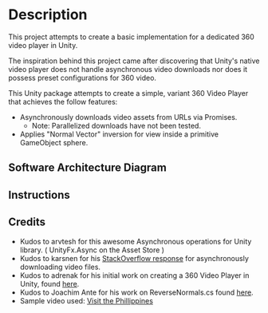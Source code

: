 # Description

This project attempts to create a basic implementation for a dedicated 360 video player in Unity.  

The inspiration behind this project came after discovering that Unity's native video player does not handle asynchronous video downloads nor does it possess preset configurations for 360 video. 

This Unity package attempts to create a simple, variant 360 Video Player that achieves the follow features:
- Asynchronously downloads video assets from URLs via Promises. 
  - Note: Parallelized downloads have not been tested. 
- Applies "Normal Vector" inversion for view inside a primitive GameObject sphere.

## Software Architecture Diagram 

## Instructions
### 


## Credits 
- Kudos to arvtesh for this awesome Asynchronous operations for Unity library. ( UnityFx.Async on the Asset Store ) 
- Kudos to karsnen for his [StackOverflow response]( https://stackoverflow.com/questions/45875240/unable-to-play-video-clip-downloaded-from-url-using-videoplayer-in-unity ) for asynchronously downloading video files. 
- Kudos to adrenak for his initial work on creating a 360 Video Player in Unity, found [here](https://github.com/adrenak/UniVRMedia).  
- Kudos to Joachim Ante for his work on ReverseNormals.cs found [here](http://wiki.unity3d.com/index.php/ReverseNormals).
- Sample video used: [Visit the Phillippines](https://www.youtube.com/watch?v=vQt2NRT5yP4)